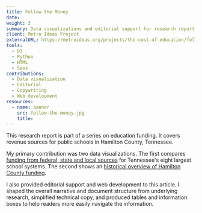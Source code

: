 ```yaml
---
title: Follow the Money
date:
weight: 3
summary: Data visualizations and editorial support for research report.
client: Metro Ideas Project
externalURL: https://metroideas.org/projects/the-cost-of-education/follow-the-money/
tools:
  - D3
  - Python
  - HTML
  - Sass
contributions:
  - Data visualization
  - Editorial
  - Copywriting
  - Web development
resources:
  - name: banner
    src: follow-the-money.jpg
    title:
---
```


This research report is part of a series on education funding. It covers revenue sources for public schools in Hamilton County, Tennessee.

My primary contribution was two data visualizations. The first compares [funding from federal, state and local sources](https://metroideas.org/projects/the-cost-of-education/follow-the-money/#funding-sources-chart) for Tennessee's eight largest school systems. The second shows an [historical overview of Hamilton County funding](https://metroideas.org/projects/the-cost-of-education/follow-the-money/#inflation-adjusted-revenue-chart).

I also provided editorial support and web development to this article. I shaped the overall narrative and document structure from underlying research, simplified technical copy, and produced tables and information boxes to help readers more easily navigate the information.
